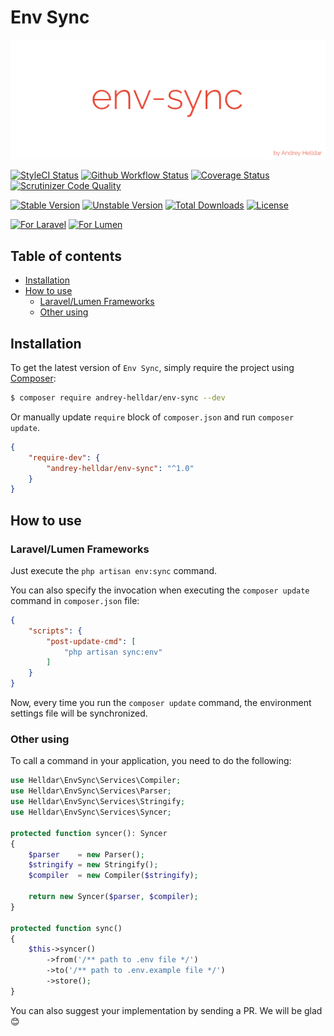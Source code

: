 # Env Sync

<p align="center">
    <img src="/.github/images/logo.png?raw=true" alt="Env Sync"/>
</p>

[![StyleCI Status][badge_styleci]][link_styleci]
[![Github Workflow Status][badge_build]][link_build]
[![Coverage Status][badge_coverage]][link_scrutinizer]
[![Scrutinizer Code Quality][badge_quality]][link_scrutinizer]

[![Stable Version][badge_stable]][link_packagist]
[![Unstable Version][badge_unstable]][link_packagist]
[![Total Downloads][badge_downloads]][link_packagist]
[![License][badge_license]][link_license]

[![For Laravel][badge_laravel]][link_packagist]
[![For Lumen][badge_lumen]][link_packagist]

## Table of contents

* [Installation](#installation)
* [How to use](#how-to-use)
    * [Laravel/Lumen Frameworks](#laravellumen-frameworks)
    * [Other using](#other-using)

## Installation

To get the latest version of `Env Sync`, simply require the project using [Composer](https://getcomposer.org):

```bash
$ composer require andrey-helldar/env-sync --dev
```

Or manually update `require` block of `composer.json` and run `composer update`.

```json
{
    "require-dev": {
        "andrey-helldar/env-sync": "^1.0"
    }
}
```

## How to use

### Laravel/Lumen Frameworks

Just execute the `php artisan env:sync` command.

You can also specify the invocation when executing the `composer update` command in `composer.json` file:

```json
{
    "scripts": {
        "post-update-cmd": [
            "php artisan sync:env"
        ]
    }
}
```

Now, every time you run the `composer update` command, the environment settings file will be synchronized.

### Other using

To call a command in your application, you need to do the following:

```php
use Helldar\EnvSync\Services\Compiler;
use Helldar\EnvSync\Services\Parser;
use Helldar\EnvSync\Services\Stringify;
use Helldar\EnvSync\Services\Syncer;

protected function syncer(): Syncer
{
    $parser    = new Parser();
    $stringify = new Stringify();
    $compiler  = new Compiler($stringify);

    return new Syncer($parser, $compiler);
}

protected function sync()
{
    $this->syncer()
        ->from('/** path to .env file */')
        ->to('/** path to .env.example file */')
        ->store();
}
```

You can also suggest your implementation by sending a PR. We will be glad 😊

[badge_build]:          https://img.shields.io/github/workflow/status/andrey-helldar/env-sync/phpunit?style=flat-square

[badge_downloads]:      https://img.shields.io/packagist/dt/andrey-helldar/env-sync.svg?style=flat-square

[badge_laravel]:        https://img.shields.io/badge/Laravel-6.x%20%7C%207.x%20%7C%208.x-orange.svg?style=flat-square

[badge_lumen]:          https://img.shields.io/badge/Lumen-6.x%20%7C%207.x%20%7C%208.x-orange.svg?style=flat-square

[badge_license]:        https://img.shields.io/packagist/l/andrey-helldar/env-sync.svg?style=flat-square

[badge_coverage]:       https://img.shields.io/scrutinizer/coverage/g/andrey-helldar/env-sync.svg?style=flat-square

[badge_quality]:        https://img.shields.io/scrutinizer/g/andrey-helldar/env-sync.svg?style=flat-square

[badge_stable]:         https://img.shields.io/github/v/release/andrey-helldar/env-sync?label=stable&style=flat-square

[badge_styleci]:        https://styleci.io/repos/317845207/shield

[badge_unstable]:       https://img.shields.io/badge/unstable-dev--main-orange?style=flat-square

[link_build]:           https://github.com/andrey-helldar/env-sync/actions

[link_license]:         LICENSE

[link_packagist]:       https://packagist.org/packages/andrey-helldar/env-sync

[link_scrutinizer]:     https://scrutinizer-ci.com/g/andrey-helldar/env-sync/?branch=main

[link_styleci]:         https://github.styleci.io/repos/317845207
